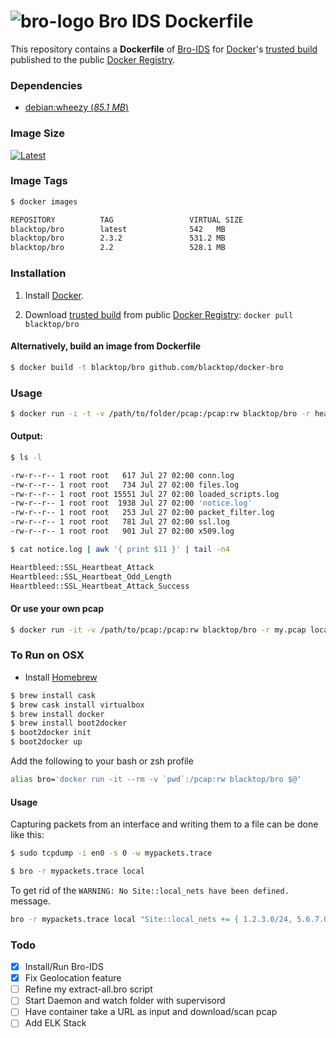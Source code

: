 ![bro-logo](https://raw.githubusercontent.com/blacktop/docker-bro/master/logo.png)
Bro IDS Dockerfile
==================

This repository contains a **Dockerfile** of [Bro-IDS](http://www.bro.org/index.html) for [Docker](https://www.docker.io/)'s [trusted build](https://index.docker.io/u/blacktop/bro/) published to the public [Docker Registry](https://index.docker.io/).

### Dependencies

* [debian:wheezy (*85.1  MB*)](https://index.docker.io/_/debian/)

### Image Size
[![Latest](https://badge.imagelayers.io/blacktop/bro.svg)](https://imagelayers.io/?images=blacktop/bro:latest 'latest')


### Image Tags
```bash
$ docker images

REPOSITORY          TAG                 VIRTUAL SIZE
blacktop/bro        latest              542   MB
blacktop/bro        2.3.2               531.2 MB
blacktop/bro        2.2                 528.1 MB
```

### Installation

1. Install [Docker](https://www.docker.io/).

2. Download [trusted build](https://index.docker.io/u/blacktop/bro/) from public [Docker Registry](https://index.docker.io/): `docker pull blacktop/bro`

#### Alternatively, build an image from Dockerfile
```bash
$ docker build -t blacktop/bro github.com/blacktop/docker-bro
```
### Usage
```bash
$ docker run -i -t -v /path/to/folder/pcap:/pcap:rw blacktop/bro -r heartbleed.pcap local
```
#### Output:
```bash
$ ls -l

-rw-r--r-- 1 root root   617 Jul 27 02:00 conn.log
-rw-r--r-- 1 root root   734 Jul 27 02:00 files.log
-rw-r--r-- 1 root root 15551 Jul 27 02:00 loaded_scripts.log
-rw-r--r-- 1 root root  1938 Jul 27 02:00 'notice.log'
-rw-r--r-- 1 root root   253 Jul 27 02:00 packet_filter.log
-rw-r--r-- 1 root root   781 Jul 27 02:00 ssl.log
-rw-r--r-- 1 root root   901 Jul 27 02:00 x509.log
```
```bash
$ cat notice.log | awk '{ print $11 }' | tail -n4

Heartbleed::SSL_Heartbeat_Attack
Heartbleed::SSL_Heartbeat_Odd_Length
Heartbleed::SSL_Heartbeat_Attack_Success
```
#### Or use your own pcap
```bash
$ docker run -it -v /path/to/pcap:/pcap:rw blacktop/bro -r my.pcap local
```

### To Run on OSX
 - Install [Homebrew](http://brew.sh)

```bash
$ brew install cask
$ brew cask install virtualbox
$ brew install docker
$ brew install boot2docker
$ boot2docker init
$ boot2docker up
```
Add the following to your bash or zsh profile

```bash
alias bro='docker run -it --rm -v `pwd`:/pcap:rw blacktop/bro $@'
```
#### Usage

Capturing packets from an interface and writing them to a file can be done like this:

```bash
$ sudo tcpdump -i en0 -s 0 -w mypackets.trace
```

```bash
$ bro -r mypackets.trace local
```
To get rid of the `WARNING: No Site::local_nets have been defined.` message.

```bash
bro -r mypackets.trace local "Site::local_nets += { 1.2.3.0/24, 5.6.7.0/24 }"
```

### Todo
- [x] Install/Run Bro-IDS
- [x] Fix Geolocation feature
- [ ] Refine my extract-all.bro script
- [ ] Start Daemon and watch folder with supervisord
- [ ] Have container take a URL as input and download/scan pcap
- [ ] Add ELK Stack
